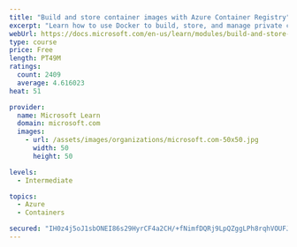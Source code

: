 ```yaml
---
title: "Build and store container images with Azure Container Registry"
excerpt: "Learn how to use Docker to build, store, and manage private container images with the Azure Container Registry."
webUrl: https://docs.microsoft.com/en-us/learn/modules/build-and-store-container-images/
type: course
price: Free
length: PT49M
ratings:
  count: 2409
  average: 4.616023
heat: 51

provider:
  name: Microsoft Learn
  domain: microsoft.com
  images:
    - url: /assets/images/organizations/microsoft.com-50x50.jpg
      width: 50
      height: 50

levels:
  - Intermediate

topics:
  - Azure
  - Containers

secured: "IH0z4j5oJ1sbONEI86s29HyrCF4a2CH/+fNimfDQRj9LpQZggLPh8rqhVOUFJ4JvW4T7pRO+AyK1BrKcHKvCYnyNwcXaKElbXhCA1yBc39zRhhTPBYQswlcY36TSshtCw0KDPgmdZ5RO2Ejeh/zARdTyQuC/UEi1zu/VJX992pDEOXP0nqy+eaSFMXlQ94GAu0GTG9fRIWv3vEE+7Tr6ABGqg3UnMZ8AqMzvuHDLRBwtx4wv9CiuiWhjZ64gUTQfHntGs1DLZDOKAPulbpLIc1yEnaRBUJIWqJGgEEnlWnNP1Nm6nF/M6bTuC6xl9oCKyqkDfs2u+xbmGiyB89WDjBBIjWQ8BE0H8syUl5zXBOISJAlofp5Ukc4nsiXuSFn4mJF6t/VEFsFyEQee08kGfCgASxjVnNFgjRWdAI16iCA=;KWTUqSa3Xo05BBE9VLTIQA=="
---
```


